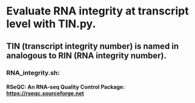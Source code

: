 # Evaluate RNA integrity at transcript level with TIN.py.
##  TIN (transcript integrity number) is named in analogous to RIN (RNA integrity number).
### RNA_integrity.sh: 
#### RSeQC: An RNA-seq Quality Control Package: https://rseqc.sourceforge.net 






